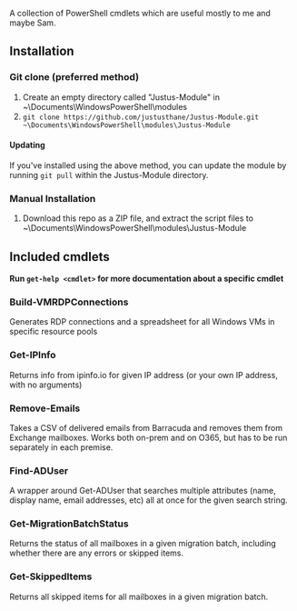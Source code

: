 A collection of PowerShell cmdlets which are useful mostly to me and maybe Sam.

## Installation
### Git clone (preferred method)
1. Create an empty directory called "Justus-Module" in ~\Documents\WindowsPowerShell\modules
2. `git clone https://github.com/justusthane/Justus-Module.git ~\Documents\WindowsPowerShell\modules\Justus-Module`

#### Updating
If you've installed using the above method, you can update the module by running `git pull` within the Justus-Module directory.

### Manual Installation
1. Download this repo as a ZIP file, and extract the script files to ~\Documents\WindowsPowerShell\modules\Justus-Module

## Included cmdlets

**Run `get-help <cmdlet>` for more documentation about a specific cmdlet**

### Build-VMRDPConnections
Generates RDP connections and a spreadsheet for all Windows VMs in specific resource pools

### Get-IPInfo
Returns info from ipinfo.io for given IP address (or your own IP address, with no arguments)

### Remove-Emails
Takes a CSV of delivered emails from Barracuda and removes them from Exchange mailboxes. Works both on-prem and on O365, but has to be run separately in each premise.

### Find-ADUser
A wrapper around Get-ADUser that searches multiple attributes (name, display name, email addresses, etc) all at once for the given search string.

### Get-MigrationBatchStatus
Returns the status of all mailboxes in a given migration batch, including whether there are any errors or skipped items.

### Get-SkippedItems
Returns all skipped items for all mailboxes in a given migration batch.
